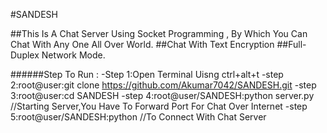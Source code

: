 

#SANDESH

##This Is A Chat Server Using Socket Programming , By Which You Can Chat With Any One All Over World. ##Chat With Text Encryption ##Full-Duplex Network Mode.

######Step To Run : 
-Step 1:Open Terminal Uisng ctrl+alt+t 
-step 2:root@user:git clone https://github.com/Akumar7042/SANDESH.git 
-step 3:root@user:cd SANDESH -step 4:root@user/SANDESH:python server.py //Starting Server,You Have To Forward Port For Chat Over Internet 
-step 5:root@user/SANDESH:python //To Connect With Chat Server

